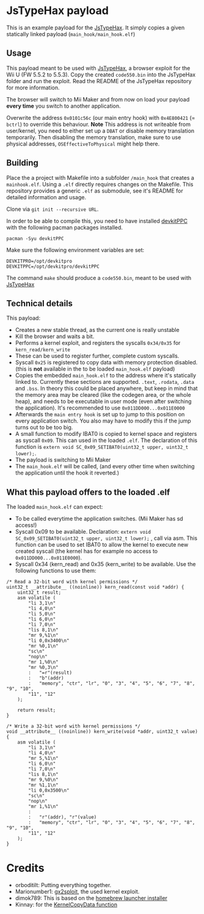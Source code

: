 # JsTypeHax payload
This is an example payload for the [JsTypeHax](https://github.com/wiiu-env/JsTypeHax).
It simply copies a given statically linked payload (`main_hook/main_hook.elf`)

## Usage
This payload meant to be used with [JsTypeHax](https://github.com/wiiu-env/JsTypeHax),
a browser exploit for the Wii U (FW 5.5.2 to 5.5.3). Copy the created `code550.bin`
into the JsTypeHax folder and run the exploit. Read the README of the JsTypeHax
repository for more information.

The browser will switch to Mii Maker and from now on load your payload **every time**
you switch to another application.  

Overwrite the address `0x0101c56c` (our main entry hook) with `0x4E800421`
(= `bctrl`) to override this behaviour. **Note** This address is not writeable
from user/kernel, you need to either set up a `DBAT` or disable memory translation
temporarily. Then disabling the memory translation, make sure to use physical addresses,
`OSEffectiveToPhysical` might help there.

## Building
Place the a project with Makefile into a subfolder `/main_hook` that creates a `mainhook.elf`.
Using a `.elf` directly requires changes on the Makefile. This repository provides
a generic `.elf` as submodule, see it's README for detailed information and usage.

Clone via `git init --recursive URL`.

In order to be able to compile this, you need to have installed
[devkitPPC](https://devkitpro.org/wiki/Getting_Started) with the following
pacman packages installed.

```
pacman -Syu devkitPPC
```

Make sure the following environment variables are set:
```
DEVKITPRO=/opt/devkitpro
DEVKITPPC=/opt/devkitpro/devkitPPC
```

The command `make` should produce a `code550.bin`, meant to be used with
[JsTypeHax](https://github.com/wiiu-env/JsTypeHax)

## Technical details

This payload:

- Creates a new stable thread, as the current one is really unstable
- Kill the browser and waits a bit.
- Performs a kernel exploit, and registers the syscalls `0x34/0x35` for `kern_read/kern_write`
- These can be used to register further, complete custom syscalls.
- Syscall `0x25` is registered to copy data with memory protection disabled.
(this is **not** available in the to be loaded `main_hook.elf` payload)
- Copies the embedded `main_hook.elf` to the address where it's statically linked to.
Currently these sections are supported. `.text`, `.rodata`, `.data` and `.bss`.
In theory this could be placed anywhere, but keep in mind that the memory area
may be cleared (like the codegen area, or the whole heap), and needs to be
executable in user mode (even after switching the application). It's recommended
to use `0x011DD000...0x011E0000`
- Afterwards the `main entry hook` is set up to jump to this position on every
application switch. You also may have to modify this if the jump turns out to be too big.
- A small function to modify IBAT0 is copied to kernel space and registers as syscall
`0x09`. This can used in the loaded `.elf`.
 The declaration of this function is `extern void SC_0x09_SETIBAT0(uint32_t upper, uint32_t lower);`.
- The payload is switching to Mii Maker
- The `main_hook.elf` will be called, (and every other time when switching the application
  until the hook it reverted.)

## What this payload offers to the loaded .elf
The loaded `main_hook.elf` can expect:

- To be called everytime the application switches. (Mii Maker has sd access!)
- Syscall 0x09 to be available. Declaration: `extern void SC_0x09_SETIBAT0(uint32_t upper, uint32_t lower);`
, call via asm.
This function can be used to set IBAT0 to allow the kernel to execute new created
syscall (the kernel has for example no access to `0x011DD000...0x011E0000`).
- Syscall 0x34 (kern_read) and 0x35 (kern_write) to be available. Use the following
functions to use them:
```
/* Read a 32-bit word with kernel permissions */
uint32_t __attribute__ ((noinline)) kern_read(const void *addr) {
    uint32_t result;
    asm volatile (
        "li 3,1\n"
        "li 4,0\n"
        "li 5,0\n"
        "li 6,0\n"
        "li 7,0\n"
        "lis 8,1\n"
        "mr 9,%1\n"
        "li 0,0x3400\n"
        "mr %0,1\n"
        "sc\n"
        "nop\n"
        "mr 1,%0\n"
        "mr %0,3\n"
        :	"=r"(result)
        :	"b"(addr)
        :	"memory", "ctr", "lr", "0", "3", "4", "5", "6", "7", "8", "9", "10",
        "11", "12"
    );

    return result;
}

/* Write a 32-bit word with kernel permissions */
void __attribute__ ((noinline)) kern_write(void *addr, uint32_t value) {
    asm volatile (
        "li 3,1\n"
        "li 4,0\n"
        "mr 5,%1\n"
        "li 6,0\n"
        "li 7,0\n"
        "lis 8,1\n"
        "mr 9,%0\n"
        "mr %1,1\n"
        "li 0,0x3500\n"
        "sc\n"
        "nop\n"
        "mr 1,%1\n"
        :
        :	"r"(addr), "r"(value)
        :	"memory", "ctr", "lr", "0", "3", "4", "5", "6", "7", "8", "9", "10",
        "11", "12"
    );
}
```

# Credits

- orboditilt: Putting everything together.
- Marionumber1: [gx2sploit](https://github.com/wiiudev/libwiiu/tree/master/kernel/gx2sploit), the used kernel exploit.
- dimok789: This is based on the [homebrew launcher installer](https://github.com/dimok789/homebrew_launcher/tree/master/installer)
- Kinnay: for the [KernelCopyData function](https://github.com/Kinnay/Wii-U-Debugger/blob/master/src/kernel.S)
